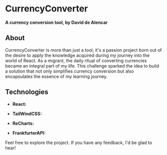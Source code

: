 # CurrencyConverter

**A currency conversion tool, by David de Alencar**

## About

CurrencyConverter is more than just a tool; it's a passion project born out of the desire to apply the knowledge acquired during my journey into the world of React. As a migrant, the daily ritual of converting currencies became an integral part of my life. This challenge sparked the idea to build a solution that not only simplifies currency conversion but also encapsulates the essence of my learning journey.

## Technologies

- **React:**

- **TailWindCSS:**

- **ReCharts:**

- **FrankfurterAPI:**

Feel free to explore the project. If you have any feedback, I'd be glad to hear!
